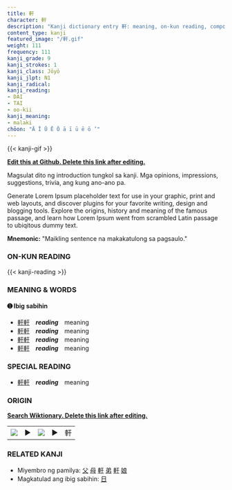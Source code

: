 ```yaml
---
title: 軒
character: 軒
description: "Kanji dictionary entry 軒: meaning, on-kun reading, compounds, origin, related kanji"
content_type: kanji
featured_image: "/軒.gif"
weight: 111
frequency: 111
kanji_grade: 9
kanji_strokes: 1
kanji_class: Jōyō
kanji_jlpt: N1
kanji_radical: 
kanji_reading: 
- DAI
- TAI
- oo-kii
kanji_meaning:
- malaki
chōon: "Ā Ī Ū Ē Ō ā ī ū ē ō ’"
---
```

[//]: # (Don't edit the line below. Kanji animated GIF code is automatically generated.)
{{< kanji-gif >}}

[//]: # (Edit below this line.)

**[Edit this at Github. Delete this link after editing.](https://github.com/tim0g/tim/tree/main/content/kanji/軒/index.md)**

Magsulat dito ng introduction tungkol sa kanji. Mga opinions, impressions, suggestions, trivia, ang kung ano-ano pa.

Generate Lorem Ipsum placeholder text for use in your graphic, print and web layouts, and discover plugins for your favorite writing, design and blogging tools. Explore the origins, history and meaning of the famous passage, and learn how Lorem Ipsum went from scrambled Latin passage to ubiqitous dummy text.
 
**Mnemonic:** "Maikling sentence na makakatulong sa pagsaulo."

### ON-KUN READING

[//]: # (Don't edit the line below. ON-KUN READING code is automatically generated.)
{{< kanji-reading >}}

### MEANING & WORDS

#### ➊ **Ibig sabihin**
  - [軒](../軒)[軒](../軒)　***reading***　meaning
  - [軒](../軒)[軒](../軒)　***reading***　meaning
  - [軒](../軒)[軒](../軒)　***reading***　meaning
  - [軒](../軒)[軒](../軒)　***reading***　meaning

### SPECIAL READING
  - [軒](../軒)[軒](../軒)　***reading***　meaning

### ORIGIN

**[Search Wiktionary. Delete this link after editing.](https://wiktionary.org/wiki/軒)**
<table class="kanji-table"><tr><td>
<img src="60px-軒-bronze.svg.png">
</td><td>▶</td><td>
<img src="60px-軒-oracle.svg.png">
</td><td>▶</td>
<td class="kanji-origin">軒</td>
</tr></table>

### RELATED KANJI
- Miyembro ng pamilya: [父](../父) [母](../母) [軒](../軒) [弟](../弟) [軒](../軒) [娘](../娘)
- Magkatulad ang ibig sabihin: [日](../日)
